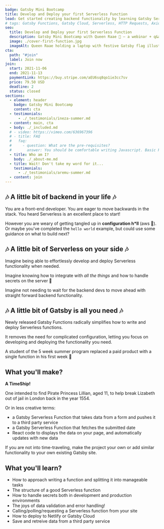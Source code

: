 ```yaml
---
badge: Gatsby Mini Bootcamp
title: Develop and Deploy your first Serverless Function
lead: Get started creating backend functionality by learning Gatsby Serverless Functions!
# tags: Gatsby Functions, Gatsby Cloud, Serverless, HTTP Requests, Axios
seo:
  title: Develop and Deploy your first Serverless Function
  description: Gatsby Mini Bootcamp with Queen Raae 👑 — a webinar + q&a session + forum + co-working + code sample combo.
  image: ./cover-first-function.jpg
  imageAlt: Queen Raae holding a laptop with festive Gatsby flag illustrations and title + description
cta:
  path: "#join"
  label: Join now
join:
  start: 2021-11-06
  end: 2021-11-13
  paymentLink: https://buy.stripe.com/aEU6sq8qo1ie3cc7sv
  price: 79.50 USD
  deadline: 2
  status: closed
sections:
  - element: header
    badge: Gatsby Mini Bootcamp
    content: cta
  - testimonials:
      - ./_testimonials/ineza-summer.md
  - content: main, cta
  - body: ./_included.md
  # - video: https://vimeo.com/636967396
  # - title: FAQ
  #   faq:
  #     - question: What are the pre-requisites?
  #       answer: You should be comfortable writing Javascript. Basic React experience is a plus, as the front-end part of the Gatsby framework is based on React.
  - title: Who am I?
    body: ./_about-me.md
  - title: Wait! Don't take my word for it...
    testimonials:
      - ./_testimonials/aremu-summer.md
  - content: join
---
```


## 🎶 A little bit of backend in your life 🎶

You are a front-end developer. You are eager to move backwards in the stack. You heard Serverless is an excellent place to start!

However you are weary of getting tangled up in **configuration h\*ll**&nbsp;(aws&nbsp;👀). Or maybe you've completed the `hello world` example, but could use some guidance on what to build next?

## 🎶 A little bit of Serverless on your side 🎶

Imagine being able to effortlessly develop and deploy Serverless functionality when needed.

Imagine knowing how to integrate with _all the things_ and how to handle secrets on the server 🔐

Imagine not needing to wait for the backend devs to move ahead with straight forward backend functionality.

## 🎶 A little bit of Gatsby is all you need 🎶

Newly released Gatsby Functions radically simplifies how to write and deploy Serverless functions.

It removes the need for complicated configuration, letting you focus on developing and deploying the functionality you need.

A student of the 5 week summer program replaced a paid product with a single function in his first week 🤯

## What you'll make?

**A TimeShip!**

One intended to find Pirate Princess Lillian, aged 11, to help break Lizabeth out of jail in London back in the year 1554.

Or in less creative terms:

- a Gatsby Serverless Function that takes data from a form and pushes it to a third party service
- a Gatsby Serverless Function that fetches the submitted date
- React code to displays the data on your page, and automatically updates with new data

If you are not into time-traveling, make the project your own or add similar functionality to your own existing Gatsby site.

## What you'll learn?

- How to approach writing a function and splitting it into manageable tasks
- The structure of a good Serverless function
- How to handle secrets both in development and production environments
- The joys of data validation and error handling!
- Calling/polling/requesting a Serverless function from your site
- How to deploy to Netlify or Gatsby Cloud
- Save and retreive data from a third party service
